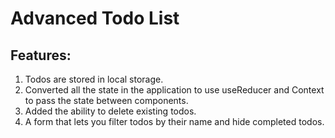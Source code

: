 # Advanced Todo List
## Features:
1. Todos are stored in local storage.
2. Converted all the state in the application to use useReducer and Context to pass the state between components.
3. Added the ability to delete existing todos.
4. A form that lets you filter todos by their name and hide completed todos.
